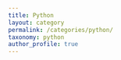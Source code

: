 ```yaml
---
title: Python
layout: category
permalink: /categories/python/
taxonomy: python
author_profile: true
---
```

